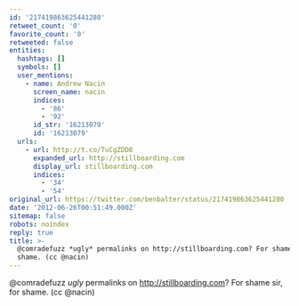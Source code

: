 ```yaml
---
id: '217419863625441280'
retweet_count: '0'
favorite_count: '0'
retweeted: false
entities:
  hashtags: []
  symbols: []
  user_mentions:
    - name: Andrew Nacin
      screen_name: nacin
      indices:
        - '86'
        - '92'
      id_str: '16213079'
      id: '16213079'
  urls:
    - url: http://t.co/TuCgZDD8
      expanded_url: http://stillboarding.com
      display_url: stillboarding.com
      indices:
        - '34'
        - '54'
original_url: https://twitter.com/benbalter/status/217419863625441280
date: '2012-06-26T00:51:49.000Z'
sitemap: false
robots: noindex
reply: true
title: >-
  @comradefuzz *ugly* permalinks on http://stillboarding.com? For shame sir, for
  shame. (cc @nacin)
---
```


@comradefuzz *ugly* permalinks on http://stillboarding.com? For shame sir, for shame. (cc @nacin)